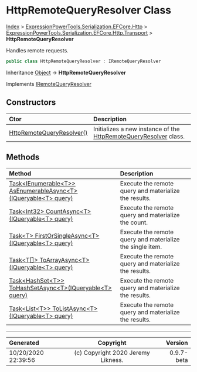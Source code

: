 ﻿# HttpRemoteQueryResolver Class

[Index](../index.md) > [ExpressionPowerTools.Serialization.EFCore.Http](ExpressionPowerTools.Serialization.EFCore.Http.a.md) > [ExpressionPowerTools.Serialization.EFCore.Http.Transport](ExpressionPowerTools.Serialization.EFCore.Http.Transport.n.md) > **HttpRemoteQueryResolver**

Handles remote requests.

```csharp
public class HttpRemoteQueryResolver : IRemoteQueryResolver
```

Inheritance [Object](https://docs.microsoft.com/dotnet/api/system.object) → **HttpRemoteQueryResolver**

Implements  [IRemoteQueryResolver](ExpressionPowerTools.Serialization.EFCore.Http.Signatures.IRemoteQueryResolver.i.md) 

## Constructors

| Ctor | Description |
| :-- | :-- |
| [HttpRemoteQueryResolver()](ExpressionPowerTools.Serialization.EFCore.Http.Transport.HttpRemoteQueryResolver.ctor.md#httpremotequeryresolver) | Initializes a new instance of the [HttpRemoteQueryResolver](ExpressionPowerTools.Serialization.EFCore.Http.Transport.HttpRemoteQueryResolver.cs.md) class. |
## Methods

| Method | Description |
| :-- | :-- |
| [Task&lt;IEnumerable&lt;T>> AsEnumerableAsync&lt;T>(IQueryable&lt;T> query)](ExpressionPowerTools.Serialization.EFCore.Http.Transport.HttpRemoteQueryResolver.AsEnumerableAsync.m.md) | Execute the remote query and materialize the results. |
| [Task&lt;Int32> CountAsync&lt;T>(IQueryable&lt;T> query)](ExpressionPowerTools.Serialization.EFCore.Http.Transport.HttpRemoteQueryResolver.CountAsync.m.md) | Execute the remote query and materialize the count. |
| [Task&lt;T> FirstOrSingleAsync&lt;T>(IQueryable&lt;T> query)](ExpressionPowerTools.Serialization.EFCore.Http.Transport.HttpRemoteQueryResolver.FirstOrSingleAsync.m.md) | Execute the remote query and materialize the single item. |
| [Task&lt;T[]> ToArrayAsync&lt;T>(IQueryable&lt;T> query)](ExpressionPowerTools.Serialization.EFCore.Http.Transport.HttpRemoteQueryResolver.ToArrayAsync.m.md) | Execute the remote query and materialize the results. |
| [Task&lt;HashSet&lt;T>> ToHashSetAsync&lt;T>(IQueryable&lt;T> query)](ExpressionPowerTools.Serialization.EFCore.Http.Transport.HttpRemoteQueryResolver.ToHashSetAsync.m.md) | Execute the remote query and materialize the results. |
| [Task&lt;List&lt;T>> ToListAsync&lt;T>(IQueryable&lt;T> query)](ExpressionPowerTools.Serialization.EFCore.Http.Transport.HttpRemoteQueryResolver.ToListAsync.m.md) | Execute the remote query and materialize the results. |

---

| Generated | Copyright | Version |
| :-- | :-: | --: |
| 10/20/2020 22:39:56 | (c) Copyright 2020 Jeremy Likness. | 0.9.7-beta |
